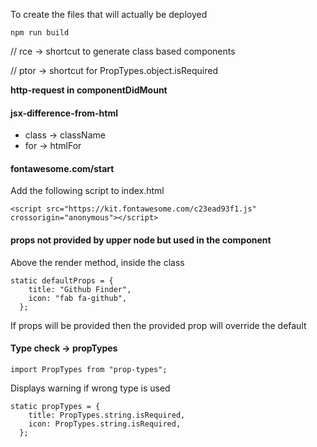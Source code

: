 To create the files that will actually be deployed

```npm run build```

// rce -> shortcut to generate class based components

// ptor -> shortcut for PropTypes.object.isRequired

**http-request in componentDidMount**
#### jsx-difference-from-html
- class -> className
- for -> htmlFor
#### fontawesome.com/start
Add the following script to index.html

```<script src="https://kit.fontawesome.com/c23ead93f1.js" crossorigin="anonymous"></script>```
#### props not provided by upper node but used in the component
Above the render method, inside the class

``` 
static defaultProps = {
    title: "Github Finder",
    icon: "fab fa-github",
  };
```

If props will be provided then the provided prop will override the default
#### Type check -> propTypes
```import PropTypes from "prop-types";```

Displays warning if wrong type is used

``` 
static propTypes = {
    title: PropTypes.string.isRequired,
    icon: PropTypes.string.isRequired,
  };
```


